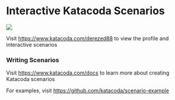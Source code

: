 # Interactive Katacoda Scenarios

[![](http://shields.katacoda.com/katacoda/derezed88/count.svg)](https://www.katacoda.com/derezed88 "Get your profile on Katacoda.com")

Visit https://www.katacoda.com/derezed88 to view the profile and interactive scenarios

### Writing Scenarios
Visit https://www.katacoda.com/docs to learn more about creating Katacoda scenarios

For examples, visit https://github.com/katacoda/scenario-example
